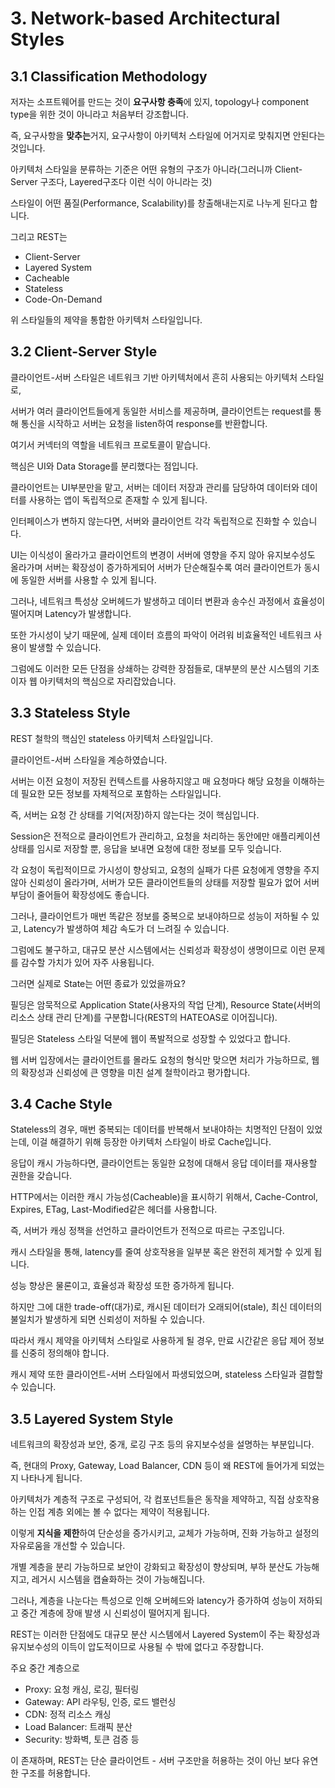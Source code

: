 # 3. Network-based Architectural Styles

## 3.1 Classification Methodology

저자는 소프트웨어를 만드는 것이 **요구사항 충족**에 있지, topology나 component type을 위한 것이 아니라고 처음부터 강조합니다.

즉, 요구사항을 **맞추는**거지, 요구사항이 아키텍처 스타일에 어거지로 맞춰지면 안된다는 것입니다.

아키텍처 스타일을 분류하는 기준은 어떤 유형의 구조가 아니라(그러니까 Client-Server 구조다, Layered구조다 이런 식이 아니라는 것)

스타일이 어떤 품질(Performance, Scalability)를 창출해내는지로 나누게 된다고 합니다.

그리고 REST는

  - Client-Server
  - Layered System
  - Cacheable
  - Stateless
  - Code-On-Demand

위 스타일들의 제약을 통합한 아키텍처 스타일입니다.

## 3.2 Client-Server Style

클라이언트-서버 스타일은 네트워크 기반 아키텍처에서 흔히 사용되는 아키텍처 스타일로,

서버가 여러 클라이언트들에게 동일한 서비스를 제공하며, 클라이언트는 request를 통해 통신을 시작하고 서버는 요청을 listen하여 response를 반환합니다.

여기서 커넥터의 역할을 네트워크 프로토콜이 맡습니다.

핵심은 UI와 Data Storage를 분리했다는 점입니다.

클라이언트는 UI부분만을 맡고, 서버는 데이터 저장과 관리를 담당하여 데이터와 데이터를 사용하는 앱이 독립적으로 존재할 수 있게 됩니다.

인터페이스가 변하지 않는다면, 서버와 클라이언트 각각 독립적으로 진화할 수 있습니다.

UI는 이식성이 올라가고 클라이언트의 변경이 서버에 영향을 주지 않아 유지보수성도 올라가며 서버는 확장성이 증가하게되어 서버가 단순해질수록 여러 클라이언트가 동시에 동일한 서버를 사용할 수 있게 됩니다.

그러나, 네트워크 특성상 오버헤드가 발생하고 데이터 변환과 송수신 과정에서 효율성이 떨어지며 Latency가 발생합니다.

또한 가시성이 낮기 때문에, 실제 데이터 흐름의 파악이 어려워 비효율적인 네트워크 사용이 발생할 수 있습니다.

그럼에도 이러한 모든 단점을 상쇄하는 강력한 장점들로, 대부분의 분산 시스템의 기초이자 웹 아키텍처의 핵심으로 자리잡았습니다.

## 3.3 Stateless Style

REST 철학의 핵심인 stateless 아키텍처 스타일입니다.

클라이언트-서버 스타일을 계승하였습니다.

서버는 이전 요청이 저장된 컨텍스트를 사용하지않고 매 요청마다 해당 요청을 이해하는데 필요한 모든 정보를 자체적으로 포함하는 스타일입니다.

즉, 서버는 요청 간 상태를 기억(저장)하지 않는다는 것이 핵심입니다.

Session은 전적으로 클라이언트가 관리하고, 요청을 처리하는 동안에만 애플리케이션 상태를 임시로 저장할 뿐, 응답을 보내면 요청에 대한 정보를 모두 잊습니다.

각 요청이 독립적이므로 가시성이 향상되고, 요청의 실패가 다른 요청에게 영향을 주지 않아 신뢰성이 올라가며, 서버가 모든 클라이언트들의 상태를 저장할 필요가 없어 서버 부담이 줄어들어 확장성에도 좋습니다.

그러나, 클라이언트가 매번 똑같은 정보를 중복으로 보내야하므로 성능이 저하될 수 있고, Latency가 발생하여 체감 속도가 더 느려질 수 있습니다.

그럼에도 불구하고, 대규모 분산 시스템에서는 신뢰성과 확장성이 생명이므로 이런 문제를 감수할 가치가 있어 자주 사용됩니다.

그러면 실제로 State는 어떤 종료가 있었을까요?

필딩은 암묵적으로 Application State(사용자의 작업 단계), Resource State(서버의 리소스 상태 관리 단계)를 구분합니다(REST의 HATEOAS로 이어집니다).

필딩은 Stateless 스타일 덕분에 웹이 폭발적으로 성장할 수 있었다고 합니다.

웹 서버 입장에서는 클라이언트를 몰라도 요청의 형식만 맞으면 처리가 가능하므로, 웹의 확장성과 신뢰성에 큰 영향을 미친 설계 철학이라고 평가합니다.

## 3.4 Cache Style

Stateless의 경우, 매번 중복되는 데이터를 반복해서 보내야하는 치명적인 단점이 있었는데, 이걸 해결하기 위해 등장한 아키텍처 스타일이 바로 Cache입니다.

응답이 캐시 가능하다면, 클라이언트는 동일한 요청에 대해서 응답 데이터를 재사용할 권한을 갖습니다.

HTTP에서는 이러한 캐시 가능성(Cacheable)을 표시하기 위해서, Cache-Control, Expires, ETag, Last-Modified같은 헤더를 사용합니다.

즉, 서버가 캐싱 정책을 선언하고 클라이언트가 전적으로 따르는 구조입니다.

캐시 스타일을 통해, latency를 줄여 상호작용을 일부분 혹은 완전히 제거할 수 있게 됩니다.

성능 향상은 물론이고, 효율성과 확장성 또한 증가하게 됩니다.

하지만 그에 대한 trade-off(대가)로, 캐시된 데이터가 오래되어(stale), 최신 데이터의 불일치가 발생하게 되면 신뢰성이 저하될 수 있습니다.

따라서 캐시 제약을 아키텍처 스타일로 사용하게 될 경우, 만료 시간같은 응답 제어 정보를 신중히 정의해야 합니다.

캐시 제약 또한 클라이언트-서버 스타일에서 파생되었으며, stateless 스타일과 결합할 수 있습니다.

## 3.5 Layered System Style

네트워크의 확장성과 보안, 중개, 로깅 구조 등의 유지보수성을 설명하는 부분입니다.

즉, 현대의 Proxy, Gateway, Load Balancer, CDN 등이 왜 REST에 들어가게 되었는지 나타나게 됩니다.

아키텍처가 계층적 구조로 구성되어, 각 컴포넌트들은 동작을 제약하고, 직접 상호작용하는 인접 계층 외에는 볼 수 없다는 제약이 적용됩니다.

이렇게 **지식을 제한**하여 단순성을 증가시키고, 교체가 가능하며, 진화 가능하고 설정의 자유로움을 개선할 수 있습니다.

개별 계층을 분리 가능하므로 보안이 강화되고 확장성이 향상되며, 부하 분산도 가능해지고, 레거시 시스템을 캡슐화하는 것이 가능해집니다.

그러나, 계층을 나눈다는 특성으로 인해 오버헤드와 latency가 증가하여 성능이 저하되고 중간 계층에 장애 발생 시 신뢰성이 떨어지게 됩니다.

REST는 이러한 단점에도 대규모 분산 시스템에서 Layered System이 주는 확장성과 유지보수성의 이득이 압도적이므로 사용될 수 밖에 없다고 주장합니다.

주요 중간 계층으로

  - Proxy: 요청 캐싱, 로깅, 필터링
  - Gateway: API 라우팅, 인증, 로드 밸런싱
  - CDN: 정적 리소스 캐싱
  - Load Balancer: 트래픽 분산
  - Security: 방화벽, 토큰 검증 등

이 존재하며, REST는 단순 클라이언트 - 서버 구조만을 허용하는 것이 아닌 보다 유연한 구조를 허용합니다.

